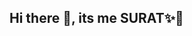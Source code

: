 ## **Hi there 👋, its me SURAT✨👋**

<!--
**Surat-96/Surat-96** is a ✨ _special_ ✨ repository because its `README.md` (this file) appears on your GitHub profile.

![chrome_dino](chrome_dino.gif)

Here are some ideas to get you started:

- 🔭 I’m currently working on ...
- 🌱 I’m currently learning ...
- 👯 I’m looking to collaborate on ...
- 🤔 I’m looking for help with ...
- 💬 Ask me about ...
- 📫 How to reach me: ...
- 😄 Pronouns: ...
- ⚡ Fun fact: ...
-->

